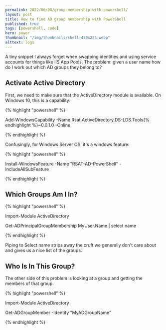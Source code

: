 ```yaml
---
permalink: 2022/06/08/group-membership-with-powershell/
layout: post
title: How to find AD group membership with PowerShell
published: true
tags: [powershell, code]
hero: power
thumbnail: "/img/thumbnails/shell-420x255.webp"
alttext: logs
---
```


A tiny snippet I always forget when swapping identities and using service accounts for things like IIS App Pools. The problem: given a user name how do I work
out which AD groups they belong to?

## Activate Active Directory

First, we need to make sure that the ActiveDirectory module is available. On Windows 10, this is a capability:

{% highlight "powershell" %}

Add-WindowsCapability -Name Rsat.ActiveDirectory.DS-LDS.Tools{% endhighlight %}~0.0.1.0 -Online

{% endhighlight %}

Confusingly, for Windows Server OS' it's a windows feature:

{% highlight "powershell" %}

Install-WindowsFeature -Name "RSAT-AD-PowerShell" -IncludeAllSubFeature

{% endhighlight %}

## Which Groups Am I In?

{% highlight "powershell" %}

Import-Module ActiveDirectory

Get-ADPrincipalGroupMembership MyUser.Name | select name

{% endhighlight %}

Piping to Select name strips away the cruft we generally don't care about and gives us a nice list of the groups.

## Who Is In This Group?

The other side of this problem is looking at a group and getting the members of that group.

{% highlight "powershell" %}

Import-Module ActiveDirectory

Get-ADGroupMember -Identity "MyADGroupName"

{% endhighlight %}
